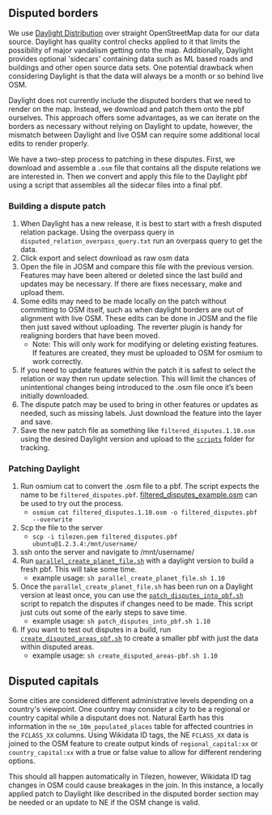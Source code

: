 ## Disputed borders

We use [Daylight Distribution](https://daylightmap.org/) over straight OpenStreetMap data for our data source. Daylight has quality control checks applied to it that limits the possibility of major vandalism getting onto the map. Additionally, Daylight provides optional 'sidecars' containing data such as ML based roads and buildings and other open source data sets. One potential drawback when considering Daylight is that the data will always be a month or so behind live OSM.

Daylight does not currently include the disputed borders that we need to render on the map. Instead, we download and patch them onto the pbf ourselves. This approach offers some advantages, as we can iterate on the borders as necessary without relying on Daylight to update, however, the mismatch between Daylight and live OSM can require some additional local edits to render properly.

We have a two-step process to patching in these disputes. First, we download and assemble a `.osm` file that contains all the dispute relations we are interested in. Then we convert and apply this file to the Daylight pbf using a script that assembles all the sidecar files into a final pbf.


### Building a dispute patch
1. When Daylight has a new release, it is best to start with a fresh disputed relation package. Using the overpass query in `disputed_relation_overpass_query.txt` run an overpass query to get the data.
2. Click export and select download as raw osm data
3. Open the file in JOSM and compare this file with the previous version. Features may have been altered or deleted since the last build and updates may be necessary. If there are fixes necessary, make and upload them.
4. Some edits may need to be made locally on the patch without committing to OSM itself, such as when daylight borders are out of alignment with live OSM. These edits can be done in JOSM and the file then just saved without uploading. The reverter plugin is handy for realigning borders that have been moved.
   *  Note: This will only work for modifying or deleting existing features. If features are created, they must be uploaded to OSM for osmium to work correctly.
5. If you need to update features within the patch it is safest to select the relation or way then run update selection. This will limit the chances of unintentional changes being introduced to the .osm file once it’s been initially downloaded.
6. The dispute patch may be used to bring in other features or updates as needed, such as missing labels. Just download the feature into the layer and save.
7. Save the new patch file as something like `filtered_disputes.1.10.osm` using the desired Daylight version and upload to the [`scripts`](https://github.com/tilezen/vector-datasource/tree/master/scripts) folder for tracking.

### Patching Daylight
1. Run osmium cat to convert the .osm file to a pbf. The script expects the name to be `filtered_disputes.pbf`. [filtered_disputes_example.osm](https://github.com/tilezen/vector-datasource/tree/master/scripts/filtered_disputes_example.osm) can be used to try out the process.
   * `osmium cat filtered_disputes.1.10.osm -o filtered_disputes.pbf --overwrite`
2. Scp the file to the server
   * `scp -i tilezen.pem filtered_disputes.pbf  ubuntu@1.2.3.4:/mnt/username/`
3. ssh onto the server and navigate to /mnt/username/
4. Run [`parallel_create_planet_file.sh`](https://github.com/tilezen/vector-datasource/tree/master/scripts/parallel_create_planet_file.sh) with a daylight version to build a fresh pbf. This will take some time.
   *  example usage: `sh parallel_create_planet_file.sh 1.10`
5. Once the `parallel_create_planet_file.sh` has been run on a Daylight version at least once, you can use the [`patch_disputes_into_pbf.sh`](https://github.com/tilezen/vector-datasource/tree/master/scripts/scripts/patch_disputes_into_pbf.sh) script to repatch the disputes if changes need to be made. This script just cuts out some of the early steps to save time.
   * example usage: `sh patch_disputes_into_pbf.sh 1.10`
6. If you want to test out disputes in a build, run [`create_disputed_areas_pbf.sh`](https://github.com/tilezen/vector-datasource/tree/master/scripts/create_disputed_areas_pbf.sh) to create a smaller pbf with just the data within disputed areas.
   * example usage: `sh create_disputed_areas-pbf.sh 1.10`


## Disputed capitals

Some cities are considered different administrative levels depending on a country's viewpoint. One country may consider a city to be a regional or country capital while a disputant does not. Natural Earth has this information in the `ne_10m_populated_places` table for affected countries in the `FCLASS_XX` columns. Using Wikidata ID tags, the NE `FCLASS_XX` data is joined to the OSM feature to create output kinds of `regional_capital:xx` or `country_capital:xx` with a true or false value to allow for different rendering options.

This should all happen automatically in Tilezen, however, Wikidata ID tag changes in OSM could cause breakages in the join. In this instance, a locally applied patch to Daylight like described in the disputed border section may be needed or an update to NE if the OSM change is valid.